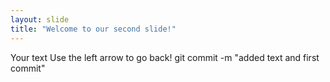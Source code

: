```yaml
---
layout: slide
title: "Welcome to our second slide!"
---
```

Your text
Use the left arrow to go back!
git commit -m "added text and first commit"
